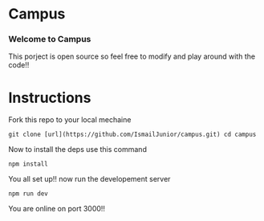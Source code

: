 # Campus

### Welcome to **Campus**

This porject is open source so feel free to modify and play around with the code!!

# Instructions

Fork this repo to your local mechaine 

``
git clone [url](https://github.com/IsmailJunior/campus.git)
cd campus
``

Now to install the deps use this command

``
npm install
``

You all set up!!
now run the developement server

``
npm run dev
``

You are online on port 3000!!